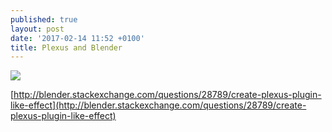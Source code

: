 ```yaml
---
published: true
layout: post
date: '2017-02-14 11:52 +0100'
title: Plexus and Blender
---
```

![](https://i.stack.imgur.com/dr6am.jpg)

[http://blender.stackexchange.com/questions/28789/create-plexus-plugin-like-effect](http://blender.stackexchange.com/questions/28789/create-plexus-plugin-like-effect)
